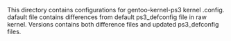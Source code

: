 This directory contains configurations for gentoo-kernel-ps3 kernel .config.
dafault file contains differences from default ps3_defconfig file in raw kernel.
Versions contains both difference files and updated ps3_defconfig files.
